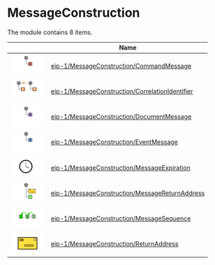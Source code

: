 # MessageConstruction

The module contains 8 items.



| |Name|
|:---:|---|
| ![illustration of eip-1/MessageConstruction/CommandMessage](../../eip-1/MessageConstruction/CommandMessage.png) | [eip-1/MessageConstruction/CommandMessage](../../eip-1/MessageConstruction/CommandMessage.md) |
| ![illustration of eip-1/MessageConstruction/CorrelationIdentifier](../../eip-1/MessageConstruction/CorrelationIdentifier.png) | [eip-1/MessageConstruction/CorrelationIdentifier](../../eip-1/MessageConstruction/CorrelationIdentifier.md) |
| ![illustration of eip-1/MessageConstruction/DocumentMessage](../../eip-1/MessageConstruction/DocumentMessage.png) | [eip-1/MessageConstruction/DocumentMessage](../../eip-1/MessageConstruction/DocumentMessage.md) |
| ![illustration of eip-1/MessageConstruction/EventMessage](../../eip-1/MessageConstruction/EventMessage.png) | [eip-1/MessageConstruction/EventMessage](../../eip-1/MessageConstruction/EventMessage.md) |
| ![illustration of eip-1/MessageConstruction/MessageExpiration](../../eip-1/MessageConstruction/MessageExpiration.png) | [eip-1/MessageConstruction/MessageExpiration](../../eip-1/MessageConstruction/MessageExpiration.md) |
| ![illustration of eip-1/MessageConstruction/MessageReturnAddress](../../eip-1/MessageConstruction/MessageReturnAddress.png) | [eip-1/MessageConstruction/MessageReturnAddress](../../eip-1/MessageConstruction/MessageReturnAddress.md) |
| ![illustration of eip-1/MessageConstruction/MessageSequence](../../eip-1/MessageConstruction/MessageSequence.png) | [eip-1/MessageConstruction/MessageSequence](../../eip-1/MessageConstruction/MessageSequence.md) |
| ![illustration of eip-1/MessageConstruction/ReturnAddress](../../eip-1/MessageConstruction/ReturnAddress.png) | [eip-1/MessageConstruction/ReturnAddress](../../eip-1/MessageConstruction/ReturnAddress.md) |



